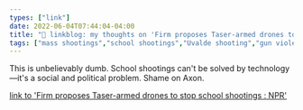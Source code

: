 ```yaml
---
types: ["link"]
date: 2022-06-04T07:44:04-04:00
title: "🔗 linkblog: my thoughts on 'Firm proposes Taser-armed drones to stop school shootings : NPR'"
tags: ["mass shootings","school shootings","Uvalde shooting","gun violence","drones","technology"]
---
```

This is unbelievably dumb. School shootings can't be solved by technology—it's a social and political problem. Shame on Axon.
 

[link to 'Firm proposes Taser-armed drones to stop school shootings : NPR'](https://www.npr.org/2022/06/04/1103066205/taser-armed-drones-school-shootings)
